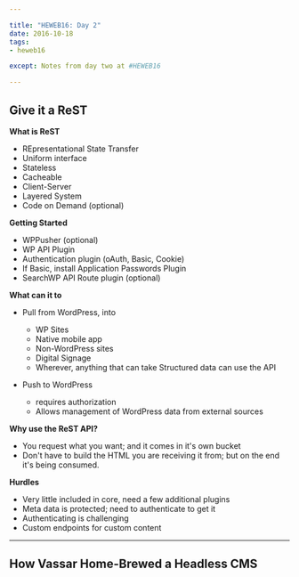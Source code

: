 ```yaml
---

title: "HEWEB16: Day 2"
date: 2016-10-18
tags: 
- heweb16

except: Notes from day two at #HEWEB16

---
```


## Give it a ReST

**What is ReST**

- REpresentational State Transfer
- Uniform interface
- Stateless
- Cacheable
- Client-Server
- Layered System
- Code on Demand (optional)

**Getting Started**

 - WPPusher (optional)
 - WP API Plugin
 - Authentication plugin (oAuth, Basic, Cookie)
  - If Basic, install Application Passwords Plugin
- SearchWP API Route plugin (optional)

**What can it to**

- Pull from WordPress, into
  - WP Sites
  - Native mobile app
  - Non-WordPress sites
  - Digital Signage
  - Wherever, anything that can take Structured data can use the API

- Push to WordPress
   - requires authorization
   - Allows management of WordPress data from external sources

**Why use the ReST API?**

- You request what you want; and it comes in it's own bucket
- Don't have to build the HTML you are receiving it from; but on the end it's being consumed.

**Hurdles**

- Very little included in core, need a few additional plugins
- Meta data is protected; need to authenticate to get it
- Authenticating is challenging
- Custom endpoints for custom content


---

## How Vassar Home-Brewed a Headless CMS
